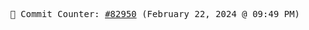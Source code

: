 <p align="center">
    <samp>
        📮 Commit Counter: <a href="https://github.com/Javascript-void0/Javascript-void0/commits/main">#82950</a> (February 22, 2024 @ 09:49 PM)
    </samp>
</p>